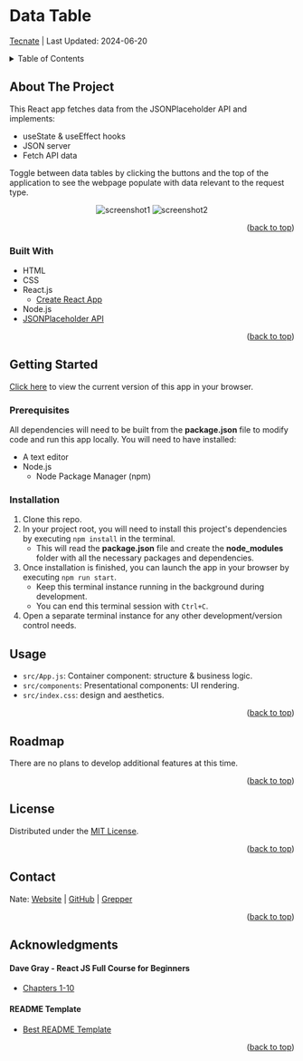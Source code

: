 <a id="readme-top"></a>

# Data Table

<a href="https://tecnate.dev" target="_blank" rel="author">Tecnate</a> | Last Updated: 2024-06-20

<!-- TABLE OF CONTENTS -->
<details>
  <summary>Table of Contents</summary>
  <ol>
    <li>
      <a href="#about-the-project">About The Project</a>
      <ul>
        <li><a href="#built-with">Built With</a></li>
      </ul>
    </li>
    <li>
      <a href="#getting-started">Getting Started</a>
      <ul>
        <li><a href="#prerequisites">Prerequisites</a></li>
        <li><a href="#installation">Installation</a></li>
      </ul>
    </li>
    <li><a href="#usage">Usage</a></li>
    <li><a href="#roadmap">Roadmap</a></li>
    <li><a href="#contributing">Contributing</a></li>
    <li><a href="#license">License</a></li>
    <li><a href="#contact">Contact</a></li>
    <li><a href="#acknowledgments">Acknowledgments</a></li>
  </ol>
</details>

<!-- ABOUT THE PROJECT -->

## About The Project

This React app fetches data from the JSONPlaceholder API and implements:

-   useState & useEffect hooks
-   JSON server
-   Fetch API data

Toggle between data tables by clicking the buttons and the top of the application to see the webpage populate with data relevant to the request type.

<div align="center">

![screenshot1](screenshots/screenshot1.png "before")
![screenshot2](screenshots/screenshot2.png "after")

</div>

<p align="right">(<a href="#readme-top">back to top</a>)</p>

### Built With

-   HTML
-   CSS
-   React.js
    -   [Create React App](./create-react-app-README.md)
-   Node.js
-   [JSONPlaceholder API](https://jsonplaceholder.typicode.com/)

<p align="right">(<a href="#readme-top">back to top</a>)</p>

<!-- GETTING STARTED -->

## Getting Started

<a href="" target="_blank" rel="author">Click here</a> to view the current version of this app in your browser.

### Prerequisites

All dependencies will need to be built from the **package.json** file to modify code and run this app locally. You will need to have installed:

-   A text editor
-   Node.js
    -   Node Package Manager (npm)

### Installation

1. Clone this repo.
2. In your project root, you will need to install this project's dependencies by executing `npm install` in the terminal.
    - This will read the **package.json** file and create the **node_modules** folder with all the necessary packages and dependencies.
3. Once installation is finished, you can launch the app in your browser by executing `npm run start`.
    - Keep this terminal instance running in the background during development.
    - You can end this terminal session with `Ctrl+C`.
4. Open a separate terminal instance for any other development/version control needs.

<!-- USAGE EXAMPLES -->

## Usage

-   `src/App.js`: Container component: structure & business logic.
-   `src/components`: Presentational components: UI rendering.
-   `src/index.css`: design and aesthetics.

<p align="right">(<a href="#readme-top">back to top</a>)</p>

<!-- ROADMAP -->

## Roadmap

There are no plans to develop additional features at this time.

<p align="right">(<a href="#readme-top">back to top</a>)</p>

<!-- LICENSE -->

## License

Distributed under the [MIT License](https://choosealicense.com/licenses/mit/).

<p align="right">(<a href="#readme-top">back to top</a>)</p>

<!-- CONTACT -->

## Contact

Nate: [Website](https://tecnate.dev/) | [GitHub](https://github.com/nvsmith) | [Grepper](https://www.grepper.com/profile/intra)

<p align="right">(<a href="#readme-top">back to top</a>)</p>

<!-- ACKNOWLEDGMENTS -->

## Acknowledgments

#### Dave Gray - React JS Full Course for Beginners

-   [Chapters 1-10](https://youtu.be/RVFAyFWO4go?si=OA_WY3gMCKANfyoO)

#### README Template

-   [Best README Template](https://github.com/othneildrew/Best-README-Template/tree/master)

<p align="right">(<a href="#readme-top">back to top</a>)</p>
